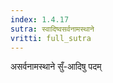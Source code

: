 ```yaml
---
index: 1.4.17
sutra: स्वादिष्वसर्वनामस्थाने
vritti: full_sutra
---
```


असर्वनामस्थाने सुँ-आदिषु   पदम् 
